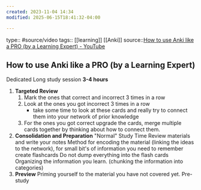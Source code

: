 ```yaml
---
created: 2023-11-04 14:34
modified: 2025-06-15T18:41:32-04:00

---
```

type:: #source/video
tags:: [[learning]] [[Anki]]
source::[How to use Anki like a PRO (by a Learning Expert) - YouTube](https://www.youtube.com/watch?v=eauQac_23R0&list=WL&index=1)
## How to use Anki like a PRO (by a Learning Expert)

Dedicated Long study session **3-4 hours**
1. **Targeted Review**
	1. Mark the ones that correct and incorrect 3 times in a row
	2. Look at the ones you got incorrect 3 times in a row
		- take some time to look at these cards and really try to connect them into your network of prior knowledge
	3. For the ones you got correct upgrade the cards, merge multiple cards together by thinking about how to connect them.
1. **Consolidation and Preparation**
	"Normal" Study Time
	Review materials and write your notes
	Method for encoding the material (linking the ideas to the network), for small bit's of information you need to remember create flashcards
	Do not dump everything into the flash cards
	Organizing the information you learn. (chunking the information into categories)
3. **Preview**
	 Priming yourself to the material you have not covered yet. Pre-study

